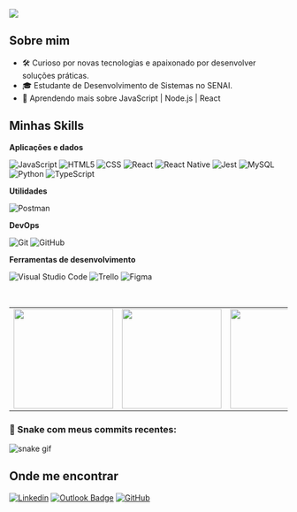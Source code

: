 ![](https://komarev.com/ghpvc/?username=iuricode&color=006bed)

## Sobre mim

- 🛠️ Curioso por novas tecnologias e apaixonado por desenvolver soluções práticas.
- 🎓 Estudante de Desenvolvimento de Sistemas no SENAI.
- 🌱 Aprendendo mais sobre JavaScript | Node.js | React

## Minhas Skills

**Aplicações e dados**

![JavaScript](https://img.shields.io/badge/-JavaScript-333333?style=flat&logo=javascript)
![HTML5](https://img.shields.io/badge/-HTML5-333333?style=flat&logo=HTML5)
![CSS](https://img.shields.io/badge/-CSS-333333?style=flat&logo=CSS3&logoColor=1572B6)
![React](https://img.shields.io/badge/-React-333333?style=flat&logo=react)
![React Native](https://img.shields.io/badge/-React%20Native-333333?style=flat&logo=react)
![Jest](https://img.shields.io/badge/-Jest-333333?style=flat&logo=jest)
![MySQL](https://img.shields.io/badge/-MySQL-333333?style=flat&logo=mysql)
![Python](https://img.shields.io/badge/-Python-333333?style=flat&logo=python)
![TypeScript](https://img.shields.io/badge/-TypeScript-333333?style=flat&logo=typescript)


**Utilidades**

![Postman](https://img.shields.io/badge/-Postman-333333?style=flat&logo=postman)

**DevOps**

![Git](https://img.shields.io/badge/-Git-333333?style=flat&logo=git)
![GitHub](https://img.shields.io/badge/-GitHub-333333?style=flat&logo=github)


**Ferramentas de desenvolvimento**

![Visual Studio Code](https://img.shields.io/badge/-Visual%20Studio%20Code-333333?style=flat&logo=visual-studio-code&logoColor=007ACC)
![Trello](https://img.shields.io/badge/-Trello-333333?style=flat&logo=trello&logoColor=007ACC)
![Figma](https://img.shields.io/badge/-Figma-333333?style=flat&logo=figma&logoColor=007ACC)

<br/>
<table>
  <tr>
    <td>
      <img width="180" src="https://media2.giphy.com/media/v1.Y2lkPTc5MGI3NjExMXdvMnI3cjJxd3h6cXpreDBsaGx1aGt1Y2FoYjRtcDE3OHp5Z29yaSZlcD12MV9pbnRlcm5hbF9naWZfYnlfaWQmY3Q9Zw/PQHZH0iHMCmrNhRcE9/giphy.gif">
    </td>
    <td>
      <a href="https://github.com/frnadin" title="Perfil do Fernando">
        <img height="180em" src="https://github-readme-stats.vercel.app/api?username=frnadin&theme=dark&show_icons=true" />
      </a>
    </td>
    <td>
      <img width="180" src="https://media4.giphy.com/media/v1.Y2lkPTc5MGI3NjExNzRzdWtyb29vN2podjR5amNjNGx6dG5hdmxsM2hqMzRhZmo4YWJ4YiZlcD12MV9pbnRlcm5hbF9naWZfYnlfaWQmY3Q9Zw/Y0zTJ7VrKo9P2/giphy.gif">
    </td>
  </tr>
</table>

### 🐍 Snake com meus commits recentes:
![snake gif](https://raw.githubusercontent.com/frnadin/frnadin/output/github-contribution-grid-snake.svg)




## Onde me encontrar

[![Linkedin](https://img.shields.io/badge/-fernandoGutilla-blue?style=flat-square&logo=Linkedin&logoColor=white&link=https://www.linkedin.com/in/fernandomendesgutilla/)](https://www.linkedin.com/in/fernandomendesgutilla/)
[![Outlook Badge](https://img.shields.io/badge/-fernandogutilla@hotmail.com-0078D4?style=flat-square&logo=Microsoft%20Outlook&logoColor=white&link=mailto:fernandogutilla@hotmail.com)](mailto:fernandogutilla@hotmail.com)
[![GitHub](https://img.shields.io/github/followers/iuricode?label=follow&style=social)](https://github.com/frnadin/)
